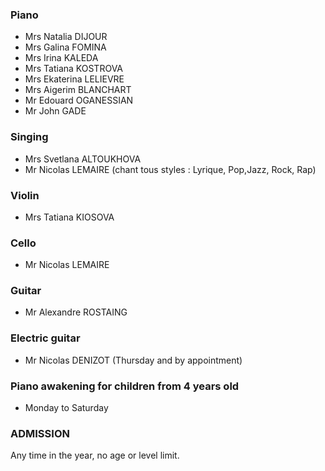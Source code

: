 ### Piano

* Mrs Natalia DIJOUR
* Mrs Galina FOMINA
* Mrs Irina KALEDA
* Mrs Tatiana KOSTROVA
* Mrs Ekaterina LELIEVRE
* Mrs Aigerim BLANCHART
* Mr Edouard OGANESSIAN
* Mr John GADE

### Singing

* Mrs Svetlana ALTOUKHOVA
* Mr Nicolas LEMAIRE (chant tous styles : Lyrique, Pop,Jazz, Rock, Rap)

### Violin

* Mrs Tatiana KIOSOVA

### Cello

* Mr Nicolas LEMAIRE

### Guitar

* Mr Alexandre ROSTAING

### Electric guitar

* Mr Nicolas DENIZOT (Thursday and by appointment)

### Piano awakening for children from 4 years old

* Monday to Saturday

### ADMISSION

Any time in the year, no age or level limit.

<p>&nbsp;</p>   
<p>&nbsp;</p>   
